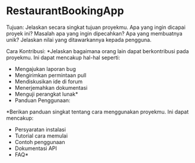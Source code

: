 # RestaurantBookingApp
Tujuan:
Jelaskan secara singkat tujuan proyekmu. Apa yang ingin dicapai proyek ini? Masalah apa yang ingin dipecahkan? Apa yang membuatnya unik? Jelaskan nilai yang ditawarkannya kepada pengguna.

Cara Kontribusi:
*Jelaskan bagaimana orang lain dapat berkontribusi pada proyekmu. Ini dapat mencakup hal-hal seperti:
- Mengajukan laporan bug
- Mengirimkan permintaan pull
- Mendiskusikan ide di forum
- Menerjemahkan dokumentasi
- Menguji perangkat lunak*
- Panduan Penggunaan:

*Berikan panduan singkat tentang cara menggunakan proyekmu. Ini dapat mencakup:
- Persyaratan instalasi
- Tutorial cara memulai
- Contoh penggunaan
- Dokumentasi API
- FAQ*
